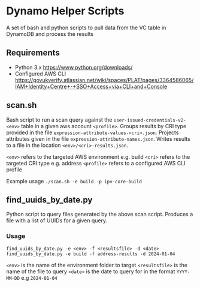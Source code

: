 # Dynamo Helper Scripts

A set of bash and python scripts to pull data from the VC table in DynamoDB and process the results

## Requirements

- Python 3.x <https://www.python.org/downloads/>
- Configured AWS CLI <https://govukverify.atlassian.net/wiki/spaces/PLAT/pages/3364586065/IAM+Identity+Centre+-+SSO+Access+via+CLI+and+Console>

## scan.sh

Bash script to run a scan query against the `user-issued-credentials-v2-<env>` table in a given aws account `<profile>`.
Groups results by CRI type provided in the file `expression-attribute-values-<cri>.json`.
Projects attributes given in the file `expression-attribute-names.json`.
Writes results to a file in the location `<env>/<cri>-results.json`.

`<env>` refers to the targeted AWS environment e.g. build
`<cri>` refers to the targeted CRI type e.g. address
`<profile>` refers to a configured AWS CLI profile

Example usage `./scan.sh -e build -p ipv-core-build`

## find_uuids_by_date.py

Python script to query files generated by the above scan script. Produces a file with a list of UUIDs for a given query.

### Usage

`find_uuids_by_date.py -e <env> -f <resultsfile> -d <date>`
`find_uuids_by_date.py -e build -f address-results -d 2024-01-04`

`<env>` is the name of the environment folder to target
`<resultsfile>` is the name of the file to query
`<date>` is the date to query for in the format `YYYY-MM-DD` e.g `2024-01-04`
